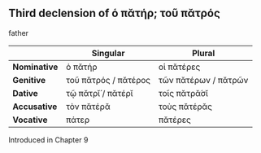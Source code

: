 ## Third declension of ὁ πᾰτήρ; τοῦ πᾰτρός

father

|                | Singular             | Plural               |
|----------------|----------------------|----------------------|
| **Nominative** | ὁ πᾰτήρ              | οἱ πᾰτέρες           |
| **Genitive**   | τοῦ πᾰτρός / πᾰτέρος | τῶν πᾰτέρων / πᾰτρῶν |
| **Dative**     | τῷ πᾰτρῐ́ / πᾰτέρῐ    | τοῖς πᾰτρᾰ́σῐ         |
| **Accusative** | τὸν πᾰτέρᾰ           | τοὺς πᾰτέρᾰς         |
| **Vocative**   | πάτερ                | πᾰτέρες              |


Introduced in Chapter 9
